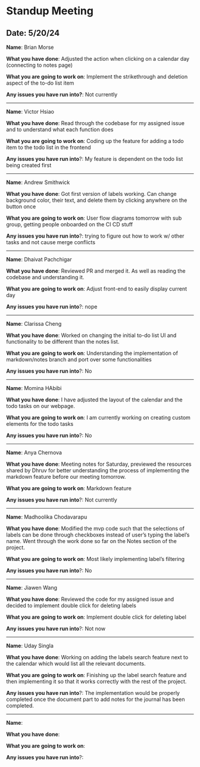 # Standup Meeting

## Date: 5/20/24

**Name**: Brian Morse

**What you have done**: Adjusted the action when clicking on a calendar day (connecting to notes page)

**What you are going to work on**: Implement the strikethrough and deletion aspect of the to-do list item

**Any issues you have run into?**: Not currently

---

**Name**: Victor Hsiao

**What you have done**: Read through the codebase for my assigned issue and to understand what each function does

**What you are going to work on**: Coding up the feature for adding a todo item to the todo list in the frontend

**Any issues you have run into**?: My feature is dependent on the todo list being created first

---

**Name**: Andrew Smithwick

**What you have done**: Got first version of labels working. Can change background color, their text, and delete them by clicking anywhere on the button once

**What you are going to work on**: User flow diagrams tomorrow with sub group, getting people onboarded on the CI CD stuff

**Any issues you have run into**?: trying to figure out how to work w/ other tasks and not cause merge conflicts

---

**Name**: Dhaivat Pachchigar

**What you have done**: Reviewed PR and merged it. As well as reading the codebase and understanding it.

**What you are going to work on**: Adjust front-end to easily display current day

**Any issues you have run into**?: nope

---

**Name**: Clarissa Cheng

**What you have done**: Worked on changing the initial to-do list UI and functionality to be different than the notes list.

**What you are going to work on**: Understanding the implementation of markdown/notes branch and port over some functionalities

**Any issues you have run into**?: No

---

**Name**: Momina HAbibi

**What you have done**: I have adjusted the layout of the calendar and the todo tasks on our webpage.

**What you are going to work on**: I am currently working on creating custom elements for the todo tasks

**Any issues you have run into**?: No

---

**Name**: Anya Chernova

**What you have done**: Meeting notes for Saturday, previewed the resources shared by Dhruv for better understanding the process of implementing the markdown feature before our meeting tomorrow.

**What you are going to work on**: Markdown feature

**Any issues you have run into**?: Not currently

---

**Name**: Madhoolika Chodavarapu

**What you have done**: Modified the mvp code such that the selections of labels can be done through checkboxes instead of user’s typing the label’s name. Went through the work done so far on the Notes section of the project.

**What you are going to work on**: Most likely implementing label’s filtering

**Any issues you have run into**?: No

---

**Name**: Jiawen Wang

**What you have done**: Reviewed the code for my assigned issue and decided to implement double click for deleting labels

**What you are going to work on**:
Implement double click for deleting label

**Any issues you have run into**?:
Not now

---

**Name**: Uday Singla

**What you have done**: Working on adding the labels search feature next to the calendar which would list all the relevant documents.

**What you are going to work on**: Finishing up the label search feature and then implementing it so that it works correctly with the rest of the project.

**Any issues you have run into**?: The implementation would be properly completed once the document part to add notes for the journal has been completed.

---

**Name**:

**What you have done**:

**What you are going to work on**:

**Any issues you have run into**?:

